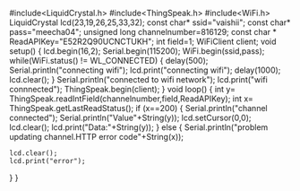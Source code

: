 #include<LiquidCrystal.h>
#include<ThingSpeak.h>
#include<WiFi.h>
LiquidCrystal lcd(23,19,26,25,33,32);
const char* ssid="vaishii";
const char* pass="meecha04";
unsigned long channelnumber=816129;
const char * ReadAPIKey="E52R2Q90UCNCTUKH";
int field=1;
WiFiClient client;
void setup()
{
  lcd.begin(16,2);
  Serial.begin(115200);
  WiFi.begin(ssid,pass);
  while(WiFi.status() != WL_CONNECTED)
  {
    delay(500);
Serial.println("connecting wifi");
lcd.print("connecting wifi");
delay(1000);
lcd.clear();
}
Serial.println("connected to wifi network");
lcd.print("wifi connnected");
ThingSpeak.begin(client);
}
void loop()
{
  int y= ThingSpeak.readIntField(channelnumber,field,ReadAPIKey);
  int x= ThingSpeak.getLastReadStatus();
  if (x==200)
  {
    Serial.println("channel connected");
    Serial.println("Value"+String(y));
    lcd.setCursor(0,0);
    lcd.clear();
    lcd.print("Data:"+String(y));
  }
  else
  {
    Serial.println("problem updating channel.HTTP error code"+String(x));
   
    lcd.clear();
    lcd.print("error");
  }
}
